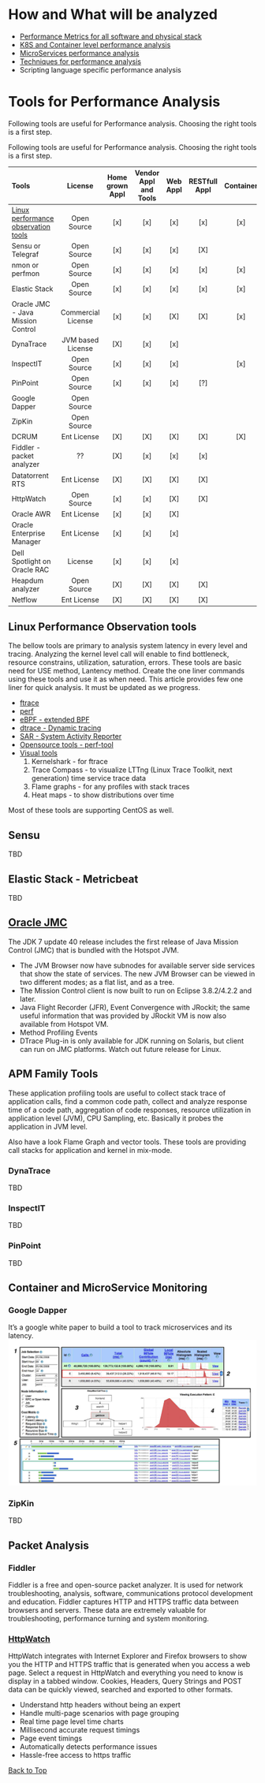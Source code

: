 # How and What will be analyzed
- [Performance Metrics for all software and physical stack](/Performance-Metric.md)
- [K8S and Container level performance analysis](/K8S-Container-performance-monitoring.md)
- [MicroServices performance analysis](/MicroService_performance_assessment.md)
- [Techniques for performance analysis](/Method-PerformanceAnalysis.md)
- Scripting language specific performance analysis

# Tools for Performance Analysis

Following tools are useful for Performance analysis. Choosing the right tools is a first step.

Following tools are useful for Performance analysis. Choosing the right tools is a first step.

Tools | License| Home grown Appl | Vendor Appl and Tools | Web Appl | RESTfull Appl | Container | Micro Services | External Comm
:---- | :----: | :-------------: | :-------------------: | :------: | :-----------: | :-------: | :------------: | :-----:
[Linux performance observation tools](/Images/linux_perf_tools_full.jpg) | Open Source| [x] | [x] | [x] | [x] | [x] | [x] | [x]
Sensu or Telegraf  | Open Source | [x]|[x]|[x]|[X]|||
nmon or perfmon | Open Source|[x]|[x]|[x]|[x]|[x]||
Elastic Stack  | Open Source|[x]|[x]|[x]|[x]|[x]||
Oracle JMC - Java Mission Control| Commercial License|[x]|[x]|[X]|[X]|[x]||
DynaTrace| JVM based License|[X]|[x]|[x]||||
InspectIT | Open Source|[x]|[x]|[x]||[x]||
PinPoint | Open Source|[x]|[x]|[x]|[?]||[X]|
Google Dapper  | Open Source||||||[X]|
ZipKin | Open Source||||||[X]|
DCRUM  | Ent License|[X]|[X]|[X]|[X]|[X]||[X]
Fiddler - packet analyzer |??| [X] | [x] | [x] | [x]||[x]|
Datatorrent RTS  |Ent License|[X]|[X]|[X]|[X]|||
HttpWatch | Open Source| [x]|[x]|[X]|[X]|||
Oracle AWR  |Ent License|[x]|[x]|[X]||||
Oracle Enterprise Manager|Ent License|[x]|[x]|[x]||||
Dell Spotlight on Oracle RAC |License|[x]|[x]|[x]||||
Heapdum analyzer| Open Source|[X]|[X]|[X]|[X]|||
Netflow | Ent License|[X]|[X]|[X]|[X]|||

## Linux Performance Observation tools
The bellow tools are primary to analysis system latency in every level and tracing. Analyzing the kernel level call will enable to find bottleneck, resource constrains, utilization, saturation, errors. These tools are basic need for USE method, Lantency method. Create the one liner commands using these tools and use it as when need. This article provides few one liner for quick analysis. It must be updated as we progress.

- [ftrace](/observability-tools/Linux-Performance-Observation-Tools.md#ftrace)
- [perf](/observability-tools/Linux-Performance-Observation-Tools.md#perf)
- [eBPF - extended BPF](/observability-tools/Linux-Performance-Observation-Tools.md#extended-bpf)
- [dtrace - Dynamic tracing](/observability-tools/Linux-Performance-Observation-Tools.md#dtrace---dynamic-tracing)
- [SAR - System Activity Reporter](/observability-tools/Linux-Performance-Observation-Tools.md#sar---system-activity-reporter)
- [Opensource tools - perf-tool](/observability-tools/Linux-Performance-Observation-Tools.md#opensource-tools)
- [Visual tools](/observability-tools/Linux-Performance-Observation-Tools.md#visual-tools)
  1. Kernelshark - for ftrace
  2. Trace Compass - to visualize LTTng (Linux Trace Toolkit, next generation) time service trace data
  3. Flame graphs - for any profiles with stack traces
  4. Heat maps - to show distributions over time

Most of these tools are supporting CentOS as well.

## Sensu
TBD

## Elastic Stack - Metricbeat
TBD

## [Oracle JMC](http://www.oracle.com/technetwork/java/javase/2col/jmc-relnotes-2004763.html)
  The JDK 7 update 40 release includes the first release of Java Mission Control (JMC) that is bundled with the Hotspot JVM.

  * The JVM Browser now have subnodes for available server side services that show the state of services. The new JVM Browser can be viewed in two different modes; as a flat list, and as a tree.
  * The Mission Control client is now built to run on Eclipse 3.8.2/4.2.2 and later.
  * Java Flight Recorder (JFR), Event Convergence with JRockit; the same useful information that was provided by JRockit VM is now also available from Hotspot VM.
  * Method Profiling Events
  * DTrace Plug-in is only available for JDK running on Solaris, but client can run on JMC platforms. Watch out future release for Linux.

## APM Family Tools
These application profiling tools are useful to collect stack trace of application calls, find a common code path, collect and analyze response time of a code path, aggregation of code responses, resource utilization in application level (JVM), CPU Sampling, etc. Basically it probes the application in JVM level.   

Also have a look Flame Graph and vector tools. These tools are providing call stacks for application and kernel in mix-mode.  

### DynaTrace
TBD
### InspectIT
TBD
### PinPoint
TBD

## Container and MicroService Monitoring
### Google Dapper

  It’s a google white paper to build a tool to track microservices and its latency.
  ![Google Dapper](/Images/MicroService_Monitoring.jpg)

### ZipKin
TBD

## Packet Analysis
### Fiddler

Fiddler is a free and open-source packet analyzer. It is used for network troubleshooting, analysis, software, communications protocol development and education. Fiddler captures HTTP and HTTPS traffic data between browsers and servers. These data are extremely valuable for troubleshooting, performance turning and system monitoring.

### [HttpWatch](https://www.httpwatch.com/features/httpdebugger.aspx)

HttpWatch integrates with Internet Explorer and Firefox browsers to show you the HTTP and HTTPS traffic that is generated when you access a web page. Select a request in HttpWatch and everything you need to know is display in a tabbed window. Cookies, Headers, Query Strings and POST data can be quickly viewed, searched and exported to other formats.
* Understand http headers without being an expert
* Handle multi-page scenarios with page grouping
* Real time page level time charts
* Millisecond accurate request timings
* Page event timings
* Automatically detects performance issues
* Hassle-free access to https traffic

[Back to Top](#how-and-what-will-be-analyzed)

